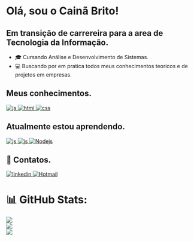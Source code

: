 <h1> Olá, sou o Cainã Brito!</h1>
<h2>Em transição de carrereira para a area de Tecnologia da Informação.</h2>
  
  * 🎓 Cursando Análise e Desenvolvimento de Sistemas.
  * 💻 Buscando por em pratica todos meus conhecimentos teoricos e de projetos em empresas.

<h2>Meus conhecimentos.</h2>
<div style="display: inline_block">
  <a href="https://developer.mozilla.org/pt-BR/docs/Web/JavaScript">
    <img alt="js" src="https://img.shields.io/badge/JavaScript-F7DF1E?style=for-the-badge&logo=javascript&logoColor=black">
  </a>
  <a href="https://www.w3schools.com/html/">
    <img alt="html" src="https://img.shields.io/badge/HTML-239120?style=for-the-badge&logo=html5&logoColor=white">
  </a>
  <a href="https://www.w3schools.com/css/">
    <img alt="css" src="https://img.shields.io/badge/CSS-239120?&style=for-the-badge&logo=css3&logoColor=white">
  </a>
</div>
<h2>Atualmente estou aprendendo.</h2>
<div style="display: inline_block">
  <a href="https://developer.mozilla.org/pt-BR/docs/Web/JavaScript">
    <img alt="js" src="https://img.shields.io/badge/JavaScript-F7DF1E?style=for-the-badge&logo=javascript&logoColor=black">
  </a>
  <a href="https://www.servicenow.com/">
    <img alt="js" src="https://img.shields.io/badge/Service-Now-green">
  </a>
  <a href="https://nodejs.org/en">
    <img alt="Nodejs" src="https://img.shields.io/badge/-NodeJs-green">
  </a>
</div>
<h2>📧 Contatos.</h2>
<a href="https://www.linkedin.com/in/caina-brito1">
  <img alt="linkedin" src="https://img.shields.io/badge/LinkedIn-0077B5?style=for-the-badge&logo=linkedin&logoColor=white">
</a>
<a href="mailto:c-aina2000@hotmail.com">
 <img alt="Hotmail" src="https://img.shields.io/badge/Gmail-D14836?style=for-the-badge&logo=gmail&logoColor=white">
</a>
<div style="display: inline_block">

# 📊 GitHub Stats:
![](https://github-readme-stats.vercel.app/api?username=cainabrito1&theme=swift&hide_border=false&include_all_commits=true&count_private=true)<br/>
![](https://github-readme-streak-stats.herokuapp.com/?user=cainabrito1&theme=swift&hide_border=false)<br/>
![](https://github-readme-stats.vercel.app/api/top-langs/?username=cainabrito1&theme=swift&hide_border=false&include_all_commits=true&count_private=true&layout=compact)
 
 
